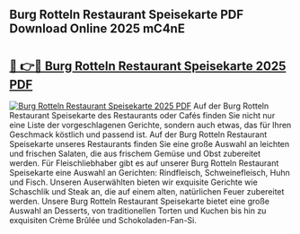 ## Burg Rotteln Restaurant Speisekarte PDF Download Online 2025 mC4nE

# <h2><a href="http://gc7p1e.nevu.top/?p=Burg+Rotteln+Restaurant+Speisekarte">🔗 👉🔴 Burg Rotteln Restaurant Speisekarte 2025 PDF</a></h2>

[![Burg Rotteln Restaurant Speisekarte 2025 PDF](https://i.imgur.com/dBaPXMq.png)](http://gc7p1e.nevu.top/?p=Burg+Rotteln+Restaurant+Speisekarte)
Auf der Burg Rotteln Restaurant Speisekarte des Restaurants oder Cafés finden Sie nicht nur eine Liste der vorgeschlagenen Gerichte, sondern auch etwas, das für Ihren Geschmack köstlich und passend ist. Auf der Burg Rotteln Restaurant Speisekarte unseres Restaurants finden Sie eine große Auswahl an leichten und frischen Salaten, die aus frischem Gemüse und Obst zubereitet werden. Für Fleischliebhaber gibt es auf unserer Burg Rotteln Restaurant Speisekarte eine Auswahl an Gerichten: Rindfleisch, Schweinefleisch, Huhn und Fisch. Unseren Auserwählten bieten wir exquisite Gerichte wie Schaschlik und Steak an, die auf einem alten, natürlichen Feuer zubereitet werden. Unsere Burg Rotteln Restaurant Speisekarte bietet eine große Auswahl an Desserts, von traditionellen Torten und Kuchen bis hin zu exquisiten Crème Brûlée und Schokoladen-Fan-Si.

